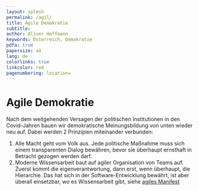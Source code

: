 ```yaml
---
layout: splash
permalink: /agil/
title: Agile Demokratie
subtitle: 
author: Oliver Hoffmann
keywords: Österreich, Demokratie
pdfa: true
papersize: a4
lang: de
colorlinks: true
linkcolor: red
pagenumbering: location=
---
```

# Agile Demokratie

Nach dem weitgehenden Versagen der politischen Institutionen in den Covid-Jahren bauen wir demokratische Meinungsbildung von unten wieder neu auf.
Dabei werden 2 Prinzipien miteinander verbunden:

1. Alle Macht geht vom Volk aus. Jede politische Maßnahme muss sich einem transparenten Dialog bewähren, bevor sie überhaupt ernsthaft in Betracht gezogen werden darf.
2. Moderne Wissensarbeit baut auf agiler Organisation von Teams auf. Zuerst kommt die eigenverantwortung, dann erst, wenn überhaupt, die Hierarchie. Das hat sich in der Software-Entwicklung bewährt, ist aber überall einsetzbar, wo es Wissensarbeit gibt, siehe [agiles Manifest](https://agilemanifesto.org/iso/de/manifesto.html)
